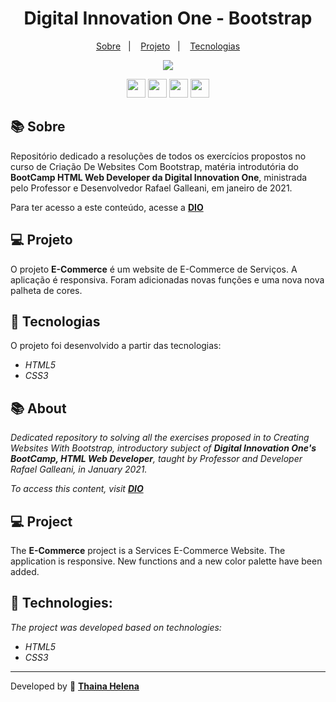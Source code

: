 <h1 align="center"> 
    Digital Innovation One - Bootstrap
</h1>

<p align="center">
  <a href="#-sobre">Sobre</a>&nbsp;&nbsp;&nbsp;|&nbsp;&nbsp;&nbsp;
  <a href="#-projeto">Projeto</a>&nbsp;&nbsp;&nbsp;|&nbsp;&nbsp;&nbsp;
  <a href="#-tecnologias">Tecnologias</a>
</p>

<p align="center">
<img src="https://i.imgur.com/64UDI7t.png.jpg">
</p>

<p align="center">
    <a href="https://www.facebook.com/digitalinnovationone" target="_blank"><img class="link" src="https://i.imgur.com/s9wDAAI.png?1" width="30rem"></a> <a href="https://www.youtube.com/results?search_query=digital+innovation+one" target="_blank"><img class="link" src="https://i.imgur.com/zG40AZC.png?1" width="30rem"></a> <a href="https://twitter.com/dio4tech" target="_blank"><img class="link" src="https://i.imgur.com/0Xfla8g.png?1" width="30rem"></a> <a href="https://web.digitalinnovation.one/" target="_blank"><img class="link" src="https://i.imgur.com/skUash9.png?1" width="30rem"></a>
</p>

## 📚 Sobre

Repositório dedicado a resoluções de todos os exercícios propostos no curso de Criação De Websites Com Bootstrap, matéria introdutória do **BootCamp HTML Web Developer da Digital Innovation One**, ministrada pelo Professor e Desenvolvedor Rafael Galleani, em janeiro de 2021.

Para ter acesso a este conteúdo, acesse a [**DIO**](https://web.digitalinnovation.one/)                                   

## 💻 Projeto

O projeto **E-Commerce** é um website de E-Commerce de Serviços. A aplicação é responsiva. Foram adicionadas novas funções e uma nova nova palheta de cores.

## 🚀 Tecnologias

O projeto foi desenvolvido a partir das tecnologias:

- *HTML5*
- *CSS3*

## 📚 About

*Dedicated repository to solving all the exercises proposed in to Creating Websites With Bootstrap, introductory subject of **Digital Innovation One's BootCamp, HTML Web Developer**, taught by Professor and Developer Rafael Galleani, in January 2021.*

*To access this content, visit [**DIO**](https://web.digitalinnovation.one/)*                                  

## 💻 Project

The **E-Commerce** project is a Services E-Commerce Website. The application is responsive. New functions and a new color palette have been added.

## 🚀 Technologies:

*The project was developed based on technologies:*

- *HTML5*
- *CSS3*

--------------

Developed by 🍁 [**Thaina Helena**](https://github.com/Thainahelena)
